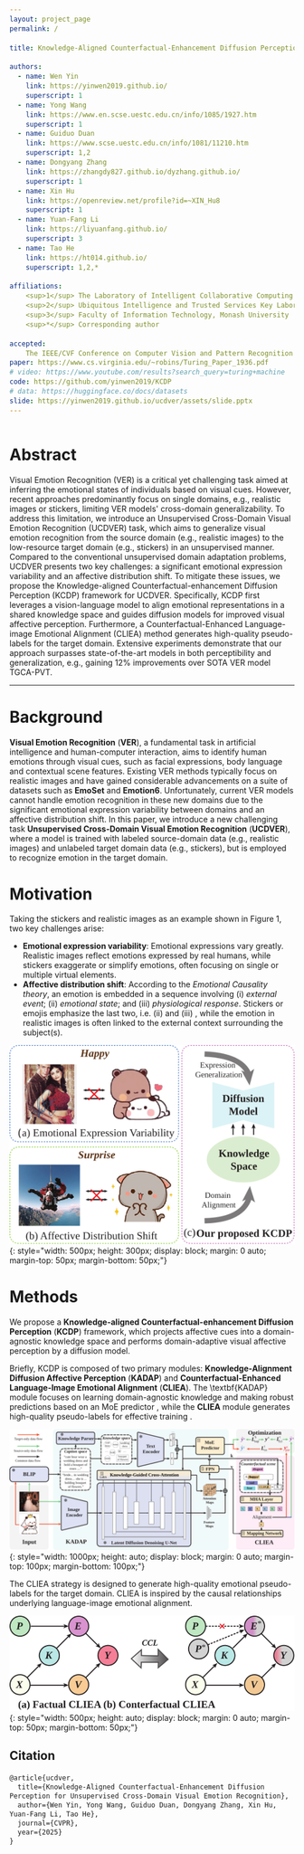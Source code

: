 ```yaml
---
layout: project_page
permalink: /

title: Knowledge-Aligned Counterfactual-Enhancement Diffusion Perception for Unsupervised Cross-Domain Visual Emotion Recognition

authors:
  - name: Wen Yin
    link: https://yinwen2019.github.io/
    superscript: 1
  - name: Yong Wang
    link: https://www.en.scse.uestc.edu.cn/info/1085/1927.htm
    superscript: 1
  - name: Guiduo Duan
    link: https://www.scse.uestc.edu.cn/info/1081/11210.htm
    superscript: 1,2
  - name: Dongyang Zhang
    link: https://zhangdy827.github.io/dyzhang.github.io/
    superscript: 1
  - name: Xin Hu
    link: https://openreview.net/profile?id=~XIN_Hu8
    superscript: 1
  - name: Yuan-Fang Li
    link: https://liyuanfang.github.io/
    superscript: 3
  - name: Tao He
    link: https://ht014.github.io/
    superscript: 1,2,*

affiliations:
    <sup>1</sup> The Laboratory of Intelligent Collaborative Computing of UESTC  <br>
    <sup>2</sup> Ubiquitous Intelligence and Trusted Services Key Laboratory of Sichuan Province  <br>
    <sup>3</sup> Faculty of Information Technology, Monash University  <br>
    <sup>*</sup> Corresponding author

accepted:
    The IEEE/CVF Conference on Computer Vision and Pattern Recognition (CVPR) 2025
paper: https://www.cs.virginia.edu/~robins/Turing_Paper_1936.pdf
# video: https://www.youtube.com/results?search_query=turing+machine
code: https://github.com/yinwen2019/KCDP
# data: https://huggingface.co/docs/datasets
slide: https://yinwen2019.github.io/ucdver/assets/slide.pptx
---
```


<!-- Using HTML to center the abstract -->
<div class="columns is-centered has-text-centered">
    <div class="column is-four-fifths">
        <h1>Abstract</h1>
        <div class="content has-text-justified">
        Visual Emotion Recognition (VER) is a critical yet challenging task aimed at inferring the emotional states of individuals based on visual cues. However, recent approaches predominantly focus on single domains, e.g., realistic images or stickers, limiting VER models' cross-domain generalizability. To address this limitation, we introduce an Unsupervised Cross-Domain Visual Emotion Recognition (UCDVER) task, which aims to generalize visual emotion recognition from the source domain (e.g., realistic images) to the low-resource target domain (e.g., stickers) in an unsupervised manner. Compared to the conventional unsupervised domain adaptation problems, UCDVER presents two key challenges: a significant emotional expression variability and an affective distribution shift. To mitigate these issues, we propose the Knowledge-aligned Counterfactual-enhancement Diffusion Perception (KCDP) framework for UCDVER. Specifically, KCDP first leverages a vision-language model to align emotional representations in a shared knowledge space and guides diffusion models for improved visual affective perception. Furthermore, a Counterfactual-Enhanced Language-image Emotional Alignment (CLIEA) method generates high-quality pseudo-labels for the target domain. Extensive experiments demonstrate that our approach surpasses state-of-the-art models in both perceptibility and generalization, e.g., gaining 12% improvements over SOTA VER model TGCA-PVT.
        </div>
    </div>
</div>

---


# Background
**Visual Emotion Recognition** (**VER**), a fundamental task in artificial intelligence and human-computer interaction, aims to identify human emotions through visual cues, such as facial expressions, body language  and contextual scene features. Existing VER methods typically focus on realistic images and have gained considerable advancements on a suite of datasets such as **EmoSet** and **Emotion6**. Unfortunately, current VER models cannot handle emotion recognition in these new domains due to the significant emotional expression variability between domains and an affective distribution shift. In this paper, we introduce a new challenging task **Unsupervised Cross-Domain Visual Emotion Recognition** (**UCDVER**), where a model is trained with labeled source-domain data (e.g., realistic images) and unlabeled target domain data (e.g., stickers), but is employed to recognize emotion in the target domain.

# Motivation
Taking the stickers and realistic images as an example shown in Figure 1, two key challenges arise:
- **Emotional expression variability**: Emotional expressions vary greatly. Realistic images reflect emotions expressed by real humans, while stickers exaggerate or simplify emotions, often focusing on single or multiple virtual elements.
- **Affective distribution shift**: According to the _Emotional Causality theory_, an emotion is embedded in a sequence involving (i) _external event_; (ii) _emotional state_; and (iii) _physiological response_. Stickers or emojis emphasize the last two, i.e. (ii) and (iii) , while the emotion in realistic images is often linked to the external context surrounding the subject(s).


![databias](/assets/databias.svg){: style="width: 500px; height: 300px; display: block; margin: 0 auto; margin-top: 50px; margin-bottom: 50px;"}


# Methods
We propose a **Knowledge-aligned Counterfactual-enhancement Diffusion Perception** (**KCDP**) framework, which projects affective cues into a domain-agnostic knowledge space and performs domain-adaptive visual affective perception by a diffusion model.  

Briefly, KCDP is composed of two primary modules: **Knowledge-Alignment Diffusion
Affective Perception** (**KADAP**) and **Counterfactual-Enhanced Language-Image Emotional Alignment** (**CLIEA**). The \textbf{KADAP} module focuses on learning domain-agnostic knowledge and making robust predictions based on an MoE predictor , while the **CLIEA** module generates high-quality pseudo-labels for effective training .


![framework](/assets/framework.svg){: style="width: 1000px; height: auto; display: block; margin: 0 auto; margin-top: 100px; margin-bottom: 100px;"}


The CLIEA strategy is designed to generate high-quality emotional pseudo-labels for  the target domain. CLIEA is inspired by the causal relationships underlying language-image emotional alignment.


![framework](/assets/casusalgraph.svg){: style="width: 500px; height: auto; display: block; margin: 0 auto; margin-top: 50px; margin-bottom: 50px;"}


## Citation
```
@article{ucdver,
  title={Knowledge-Aligned Counterfactual-Enhancement Diffusion Perception for Unsupervised Cross-Domain Visual Emotion Recognition},
  author={Wen Yin, Yong Wang, Guiduo Duan, Dongyang Zhang, Xin Hu, Yuan-Fang Li, Tao He},
  journal={CVPR},
  year={2025}
}
```
